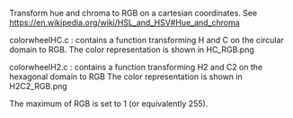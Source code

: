 Transform hue and chroma to RGB on a cartesian coordinates.
See
https://en.wikipedia.org/wiki/HSL_and_HSV#Hue_and_chroma

colorwheelHC.c : contains a function transforming H and C on the circular domain to RGB.
The color representation is shown in HC_RGB.png

colorwheelH2.c : contains a function transforming H2 and C2 on the hexagonal domain to RGB
The color representation is shown in H2C2_RGB.png

The maximum of RGB is set to 1 (or equivalently 255).


